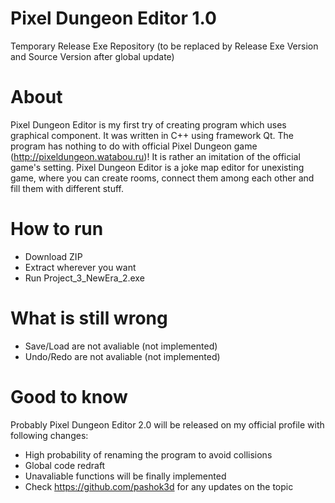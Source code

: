 # Pixel Dungeon Editor 1.0
Temporary Release Exe Repository (to be replaced by Release Exe Version and Source Version after global update)
# About
Pixel Dungeon Editor is my first try of creating program which uses graphical component. It was written in C++ using framework Qt. 
The program has nothing to do with official Pixel Dungeon game (http://pixeldungeon.watabou.ru)! It is rather an imitation of the official game's setting.
Pixel Dungeon Editor is a joke map editor for unexisting game, where you can create rooms, 
connect them among each other and fill them with different stuff.
# How to run
- Download ZIP
- Extract wherever you want
- Run Project_3_NewEra_2.exe
# What is still wrong
- Save/Load are not avaliable (not implemented)
- Undo/Redo are not avaliable (not implemented)
# Good to know
Probably Pixel Dungeon Editor 2.0 will be released on my official profile with following changes:
- High probability of renaming the program to avoid collisions 
- Global code redraft
- Unavaliable functions will be finally implemented
- Check https://github.com/pashok3d for any updates on the topic
